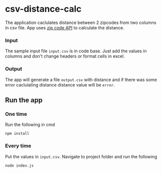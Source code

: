 # csv-distance-calc

The application caclulates distance between 2 zipcodes from two columns in csv file.
App uses [zip code API](http://www.zipcodeapi.com/) to calculate the distance.

### Input
The sample input file `input.csv` is in code base.
Just add the values in columns and don't change headers or format cells in excel.

### Output
The app will generate a file `output.csv` with distance and if there was some error caclulating distance distance value will be `error`.

## Run the app

### One time
Run the following in cmd

`npm install`

### Every time

Put the values in `input.csv`.
Navigate to project folder and run the following

`node index.js`